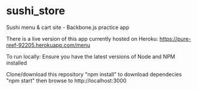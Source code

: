 # sushi_store
Sushi menu &amp; cart site - Backbone.js practice app

There is a live version of this app currently hosted on Heroku:
https://pure-reef-92205.herokuapp.com/menu

To run locally:
Ensure you have the latest versions of Node and NPM installed

Clone/download this repository
"npm install" to download dependecies
"npm start" then browse to http://localhost:3000
